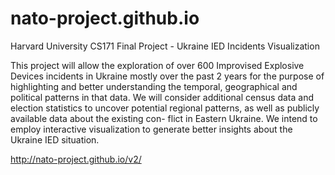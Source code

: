 # nato-project.github.io
Harvard University CS171 Final Project - Ukraine IED Incidents Visualization

This project will allow the exploration of over 600 Improvised Explosive Devices incidents in Ukraine mostly over the past 2 years for the purpose of highlighting and better understanding the temporal, geographical and political patterns in that data. We will consider additional census data and election statistics to uncover potential regional patterns, as well as publicly available data about the existing con- flict in Eastern Ukraine. We intend to employ interactive visualization to generate better insights about the Ukraine IED situation.

http://nato-project.github.io/v2/
